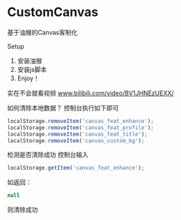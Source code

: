 # CustomCanvas
基于油猴的Canvas客制化

Setup
1. 安装油猴
2. 安装js脚本
3. Enjoy！

实在不会就看视频
www.bilibili.com/video/BV1JHNEzUEXX/




如何清除本地数据？
控制台执行如下即可
```js
localStorage.removeItem('canvas_feat_enhance');
localStorage.removeItem('canvas_feat_profile');
localStorage.removeItem('canvas_feat_title');
localStorage.removeItem('canvas_custom_bg');
```

检测是否清除成功 控制台输入
```js
localStorage.getItem('canvas_feat_enhance');
```

如返回：
```js
null
```
则清除成功
